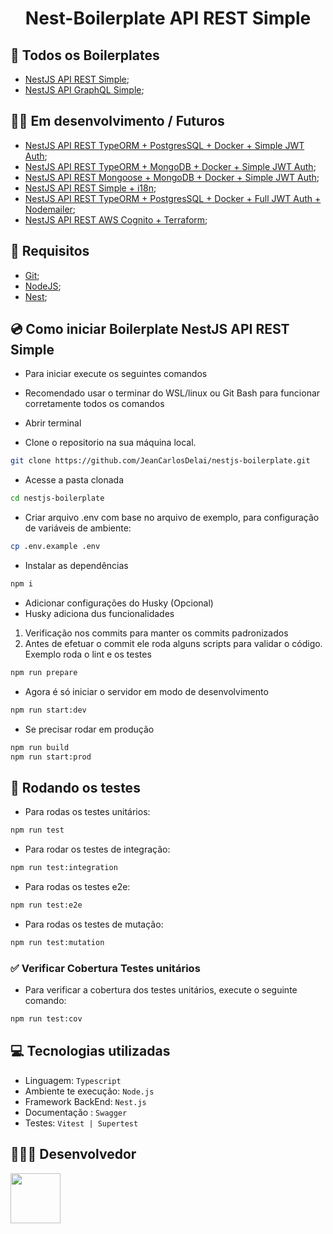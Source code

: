 <h1 align="center"> Nest-Boilerplate API REST Simple</h1>

## 📄 Todos os Boilerplates

- [NestJS API REST Simple](https://github.com/JeanCarlosDelai/nestjs-boilerplate/tree/main);
- [NestJS API GraphQL Simple](https://github.com/JeanCarlosDelai/nestjs-boilerplate/tree/nestjs-graphql-simple);

## 👩‍💻 Em desenvolvimento / Futuros

- [NestJS API REST TypeORM + PostgresSQL + Docker + Simple JWT Auth]();
- [NestJS API REST TypeORM + MongoDB + Docker + Simple JWT Auth]();
- [NestJS API REST Mongoose + MongoDB + Docker + Simple JWT Auth]();
- [NestJS API REST Simple + i18n]();
- [NestJS API REST TypeORM + PostgresSQL + Docker + Full JWT Auth + Nodemailer]();
- [NestJS API REST AWS Cognito + Terraform]();

## 🚩 Requisitos

- [Git](https://www.git-scm.com/downloads);
- [NodeJS](https://nodejs.org/en/);
- [Nest](https://docs.nestjs.com/);

## 💿 Como iniciar Boilerplate NestJS API REST Simple

- Para iniciar execute os seguintes comandos
- Recomendado usar o terminar do WSL/linux ou Git Bash para funcionar corretamente todos os comandos
- Abrir terminal

- Clone o repositorio na sua máquina local.

```sh
git clone https://github.com/JeanCarlosDelai/nestjs-boilerplate.git
```

- Acesse a pasta clonada

```sh
cd nestjs-boilerplate
```

- Criar arquivo .env com base no arquivo de exemplo, para configuração de variáveis de ambiente:

```sh
cp .env.example .env
```

- Instalar as dependências

```sh
npm i
```

- Adicionar configurações do Husky (Opcional)
- Husky adiciona dus funcionalidades

1.  Verificação nos commits para manter os commits padronizados
2.  Antes de efetuar o commit ele roda alguns scripts para validar o código. Exemplo roda o lint e os testes

```sh
npm run prepare
```

- Agora é só iniciar o servidor em modo de desenvolvimento

```sh
npm run start:dev
```

- Se precisar rodar em produção

```sh
npm run build
npm run start:prod
```

## 🧪 Rodando os testes

- Para rodas os testes unitários:

```sh
npm run test
```

- Para rodar os testes de integração:

```sh
npm run test:integration
```

- Para rodas os testes e2e:

```sh
npm run test:e2e
```

- Para rodas os testes de mutação:

```sh
npm run test:mutation
```

### ✅ Verificar Cobertura Testes unitários

- Para verificar a cobertura dos testes unitários, execute o seguinte comando:

```sh
npm run test:cov
```

## 💻 Tecnologias utilizadas

- Linguagem: `Typescript`
- Ambiente te execução: `Node.js`
- Framework BackEnd: `Nest.js`
- Documentação : `Swagger`
- Testes: `Vitest | Supertest`

## 👨🏻‍💻 Desenvolvedor

[<img src="https://avatars.githubusercontent.com/u/112594276?v=4" width="80px;"/>](https://github.com/JeanCarlosDelai)
